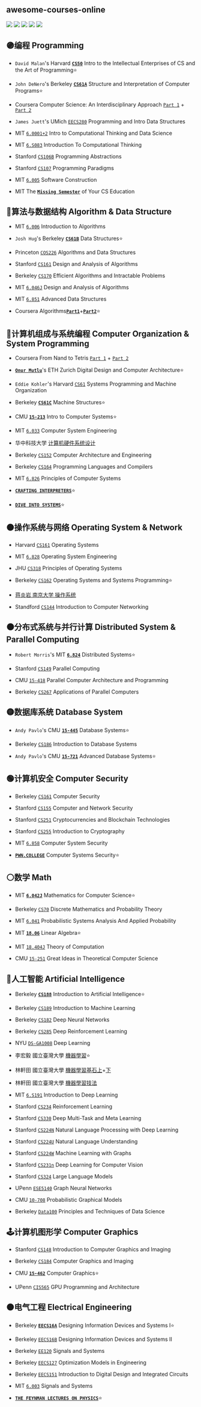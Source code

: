 ## awesome-courses-online
[![](https://img.shields.io/github/license/seudonam/great-courses-online?color=red)](https://github.com/seudonam/great-courses-online/blob/main/LICENSE)
[![](https://img.shields.io/github/forks/seudonam/great-courses-online)](https://github.com/seudonam/great-courses-online)
[![](https://img.shields.io/github/stars/seudonam/great-courses-online)](https://github.com/seudonam/great-courses-online)
[![](https://img.shields.io/github/repo-size/seudonam/great-courses-online?color=blueviolet)](https://github.com/seudonam/great-courses-online)
[![](https://img.shields.io/github/last-commit/seudonam/great-courses-online/main)](https://github.com/seudonam/great-courses-online/commits/main)
## 🟣编程 Programming
* `David Malan`'s Harvard [**`CS50`**](https://cs50.harvard.edu/x/2023/) Intro to the Intellectual Enterprises of CS and the Art of Programming⭐

* `John DeNero`'s Berkeley [**`CS61A`**](https://cs61a.org/) Structure and Interpretation of Computer Programs⭐

* Coursera Computer Science: An Interdisciplinary Approach [`Part 1`](https://www.coursera.org/learn/cs-programming-java) + [`Part 2`](https://www.coursera.org/learn/cs-algorithms-theory-machines)

* `James Juett`'s UMich [`EECS280`](https://eecs280.org/archive/) Programming and Intro Data Structures

* MIT [`6.0001+2`](https://ocw.mit.edu/courses/6-0001-introduction-to-computer-science-and-programming-in-python-fall-2016/) Intro to Computational Thinking and Data Science

* MIT [`6.S083`](https://computationalthinking.mit.edu) Introduction To Computational Thinking

* Stanford [`CS106B`](https://web.stanford.edu/class/archive/cs/cs106b/cs106b.1224/) Programming Abstractions

* Stanford [`CS107`](https://see.stanford.edu/Course/CS107) Programming Paradigms

* MIT [`6.005`](https://ocw.mit.edu/courses/6-005-software-construction-spring-2016/) Software Construction

* MIT The [**`Missing Semester`**](https://missing.csail.mit.edu/) of Your CS Education
## 🔴算法与数据结构 Algorithm & Data Structure
* MIT [`6.006`](https://ocw.mit.edu/courses/6-006-introduction-to-algorithms-fall-2011/) Introduction to Algorithms

* `Josh Hug`'s Berkeley [**`CS61B`**](https://sp21.datastructur.es/) Data Structures⭐

* Princeton [`COS226`](https://www.princeton.edu/~cos226/) Algorithms and Data Structures

* Stanford [`CS161`](https://web.stanford.edu/class/cs161/) Design and Analysis of Algorithms

* Berkeley [`CS170`](https://cs170.org/) Efficient Algorithms and Intractable Problems

* MIT [`6.046J`](https://ocw.mit.edu/courses/6-046j-design-and-analysis-of-algorithms-spring-2015/) Design and Analysis of Algorithms

* MIT [`6.851`](https://courses.csail.mit.edu/6.851/) Advanced Data Structures

* Coursera Algorithms[**`Part1`**](https://www.coursera.org/learn/algorithms-part1)+[**`Part2`**](https://www.coursera.org/learn/algorithms-part2)⭐
## 🔵计算机组成与系统编程 Computer Organization & System Programming
* Coursera From Nand to Tetris [`Part 1`](https://www.coursera.org/learn/build-a-computer) + [`Part 2`](https://www.coursera.org/learn/nand2tetris2)

* [**`Onur Mutlu`**](https://safari.ethz.ch/courses/)'s ETH Zurich Digital Design and Computer Architecture⭐

* `Eddie Kohler`'s Harvard [`CS61`](https://cs61.seas.harvard.edu/) Systems Programming and Machine Organization

* Berkeley [**`CS61C`**](https://inst.eecs.berkeley.edu/~cs61c/fa20/) Machine Structures⭐

* CMU [**`15-213`**](https://www.cs.cmu.edu/~213/) Intro to Computer Systems⭐

* MIT [`6.033`](https://ocw.mit.edu/courses/6-033-computer-system-engineering-spring-2018/) Computer System Engineering

* 华中科技大学 [计算机硬件系统设计](https://www.icourse163.org/course/HUST-1205809816)

* Berkeley [`CS152`](https://inst.eecs.berkeley.edu/~cs152/sp23/) Computer Architecture and Engineering

* Berkeley [`CS164`](https://inst.eecs.berkeley.edu/~cs164/archives) Programming Languages and Compilers

* MIT [`6.826`](https://6826.csail.mit.edu/2020/) Principles of Computer Systems

* [**`CRAFTING INTERPRETERS`**](https://craftinginterpreters.com/)⭐

* [**`DIVE INTO SYSTEMS`**](https://diveintosystems.org/)⭐
## 🟤操作系统与网络 Operating System & Network
* Harvard [`CS161`](https://read.seas.harvard.edu/cs161/) Operating Systems

* MIT [`6.828`](https://pdos.csail.mit.edu/6.828/) Operating System Engineering

* JHU [`CS318`](https://www.cs.jhu.edu/~huang/cs318/fall22/) Principles of Operating Systems

* Berkeley [`CS162`](https://cs162.org/) Operating Systems and Systems Programming⭐

* [蒋炎岩 南京大学 操作系统](https://jyywiki.cn/)

* Standford [`CS144`](https://cs144.github.io/) Introduction to Computer Networking
## ⚫分布式系统与并行计算 Distributed System & Parallel Computing
* `Robert Morris`'s MIT [**`6.824`**](https://pdos.csail.mit.edu/6.824/) Distributed Systems⭐

* Stanford [`CS149`](https://cs149.stanford.edu) Parallel Computing

* CMU [`15-418`](https://www.cs.cmu.edu/~418/) Parallel Computer Architecture and Programming

* Berkeley [`CS267`](https://sites.google.com/lbl.gov/cs267-spr2023) Applications of Parallel Computers
## 🟡数据库系统 Database System
* `Andy Pavlo`'s CMU [**`15-445`**](https://15445.courses.cs.cmu.edu/fall2022/) Database Systems⭐

* Berkeley [`CS186`](https://cs186berkeley.net/) Introduction to Database Systems

* `Andy Pavlo`'s CMU [**`15-721`**](https://15721.courses.cs.cmu.edu/spring2023/) Advanced Database Systems⭐
## 🟢计算机安全 Computer Security
* Berkeley [`CS161`](https://cs161.org) Computer Security

* Stanford [`CS155`](https://cs155.stanford.edu/) Computer and Network Security

* Stanford [`CS251`](https://cs251.stanford.edu/) Cryptocurrencies and Blockchain Technologies

* Stanford [`CS255`](https://crypto.stanford.edu/~dabo/cs255//) Introduction to Cryptography

* MIT [`6.858`](https://css.csail.mit.edu/6.858/) Computer System Security

* [**`PWN.COLLEGE`**](https://dojo.pwn.college/) Computer Systems Security⭐
## ⚪数学 Math
* MIT [**`6.042J`**](https://ocw.mit.edu/courses/6-042j-mathematics-for-computer-science-fall-2010/) Mathematics for Computer Science⭐

* Berkeley [`CS70`](https://www.eecs70.org/) Discrete Mathematics and Probability Theory

* MIT [`6.041`](https://ocw.mit.edu/courses/6-041-probabilistic-systems-analysis-and-applied-probability-fall-2010/) Probabilistic Systems Analysis And Applied Probability

* MIT [**`18.06`**](https://ocw.mit.edu/courses/18-06-linear-algebra-spring-2010/) Linear Algebra⭐

* MIT [`18.404J`](https://ocw.mit.edu/courses/18-404j-theory-of-computation-fall-2020/) Theory of Computation

* CMU [`15-251`](https://www.cs251.com/) Great Ideas in Theoretical Computer Science
## 🤖人工智能 Artificial Intelligence
* Berkeley [**`CS188`**](https://inst.eecs.berkeley.edu/~cs188/archives) Introduction to Artificial Intelligence⭐

* Berkeley [`CS189`](https://inst.eecs.berkeley.edu/~cs189/archives) Introduction to Machine Learning

* Berkeley [`CS182`](https://inst.eecs.berkeley.edu/~cs182/sp23/) Deep Neural Networks

* Berkeley [`CS285`](https://rail.eecs.berkeley.edu/deeprlcourse/) Deep Reinforcement Learning

* NYU [`DS-GA1008`](https://atcold.github.io/pytorch-Deep-Learning/) Deep Learning

* 李宏毅 國立臺灣大學 [機器學習](https://speech.ee.ntu.edu.tw/~hylee/ml/2023-spring.php)⭐

* 林軒田 國立臺灣大學 [機器學習基石上](https://www.coursera.org/learn/ntumlone-mathematicalfoundations)+[下](https://www.coursera.org/learn/ntumlone-algorithmicfoundations)

* 林軒田 國立臺灣大學 [機器學習技法](https://www.coursera.org/learn/machine-learning-techniques)

* MIT [`6.S191`](https://youtube.com/playlist?list=PLtBw6njQRU-rwp5__7C0oIVt26ZgjG9NI) Introduction to Deep Learning

* Stanford [`CS234`](https://web.stanford.edu/class/cs234/) Reinforcement Learning

* Stanford [`CS330`](https://cs330.stanford.edu/) Deep Multi-Task and Meta Learning

* Stanford [`CS224N`](https://web.stanford.edu/class/cs224n/) Natural Language Processing with Deep Learning

* Stanford [`CS224U`](https://web.stanford.edu/class/cs224u/) Natural Language Understanding

* Stanford [`CS224W`](https://web.stanford.edu/class/cs224w/) Machine Learning with Graphs

* Stanford [`CS231n`](https://github.com/cs231n) Deep Learning for Computer Vision

* Stanford [`CS324`](https://stanford-cs324.github.io/winter2022/) Large Language Models

* UPenn [`ESE5140`](https://gnn.seas.upenn.edu/) Graph Neural Networks

* CMU [`10-708`](https://sailinglab.github.io/pgm-spring-2019/) Probabilistic Graphical Models

* Berkeley [`Data100`](https://ds100.org/sp22/) Principles and Techniques of Data Science
## 🕹计算机图形学 Computer Graphics
* Stanford [`CS148`](https://cs148.stanford.edu/) Introduction to Computer Graphics and Imaging

* Berkeley [`CS184`](https://inst.eecs.berkeley.edu/~cs184/archives) Computer Graphics and Imaging

* CMU [**`15-462`**](https://youtube.com/playlist?list=PL9_jI1bdZmz2emSh0UQ5iOdT2xRHFHL7E) Computer Graphics⭐

* UPenn [`CIS565`](https://cis565-fall-2022.github.io/) GPU Programming and Architecture
## 🟠电气工程 Electrical Engineering
* Berkeley [**`EECS16A`**](https://eecs16a.org/) Designing Information Devices and Systems I⭐

* Berkeley [`EECS16B`](https://eecs16b.org/) Designing Information Devices and Systems II

* Berkeley [`EE120`](https://inst.eecs.berkeley.edu/~ee120/fa19/) Signals and Systems

* Berkeley [`EECS127`](https://inst.eecs.berkeley.edu/~ee127/archives) Optimization Models in Engineering

* Berkeley [`EECS151`](https://inst.eecs.berkeley.edu/~eecs151/archives) Introduction to Digital Design and Integrated Circuits

* MIT [`6.003`](https://ocw.mit.edu/courses/6-003-signals-and-systems-fall-2011/) Signals and Systems

* [**`THE FEYNMAN LECTURES ON PHYSICS`**](https://www.feynmanlectures.caltech.edu/)⭐
